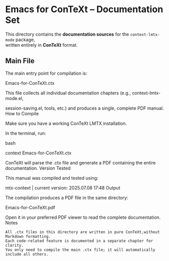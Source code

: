# Emacs for ConTeXt – Documentation Set

This directory contains the **documentation sources** for the `context-lmtx-mode` package,  
written entirely in **ConTeXt** format.

## Main File

The main entry point for compilation is:

Emacs-for-ConTeXt.ctx

This file collects all individual documentation chapters (e.g., context-lmtx-mode.el,

session-saving.el, tools, etc.) and produces a single, complete PDF manual.
How to Compile

Make sure you have a working ConTeXt LMTX installation.

In the terminal, run:

bash

context Emacs-for-ConTeXt.ctx

ConTeXt will parse the .ctx file and generate a PDF containing the entire documentation.
Version Tested

This manual was compiled and tested using:

mtx-context | current version: 2025.07.08 17:48
Output

The compilation produces a PDF file in the same directory:

Emacs-for-ConTeXt.pdf

Open it in your preferred PDF viewer to read the complete documentation.
Notes

    All .ctx files in this directory are written in pure ConTeXt,without Markdown formatting.
    Each code-related feature is documented in a separate chapter for clarity.
    You only need to compile the main .ctx file; it will automatically include all others.
